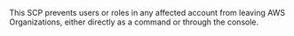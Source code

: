 This SCP prevents users or roles in any affected account from leaving AWS Organizations, either directly as a command or through the console.